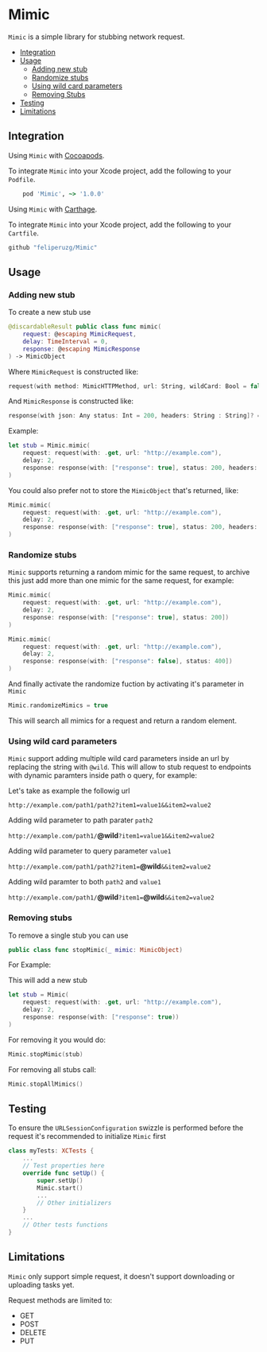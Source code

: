 # Mimic

`Mimic` is a simple library for stubbing network request.

- [Integration](#integration)
- [Usage](#usage)
    - [Adding new stub](#adding-new-stub)
    - [Randomize stubs](#randomize-stubs)
    - [Using wild card parameters](#using-wild-card-parameters)
    - [Removing Stubs](#removing-stubs)
- [Testing](#testing)
- [Limitations](#limitations)

## Integration

Using `Mimic`  with [Cocoapods](https://www.cocoapods.org).

To integrate `Mimic` into your Xcode project, add the following to your `Podfile`.

```ruby
    pod 'Mimic', ~> '1.0.0'
```

Using `Mimic`  with [Carthage](https://github.com/Carthage/Carthage).

To integrate `Mimic` into your Xcode project, add the following to your `Cartfile`.

```ruby
github "feliperuzg/Mimic" 
```

## Usage

### Adding new stub

To create a new stub use

```swift
@discardableResult public class func mimic(
    request: @escaping MimicRequest,
    delay: TimeInterval = 0,
    response: @escaping MimicResponse
) -> MimicObject
````

Where `MimicRequest` is constructed like:

```swift
request(with method: MimicHTTPMethod, url: String, wildCard: Bool = false)
```

And `MimicResponse` is constructed like:

```swift
response(with json: Any status: Int = 200, headers: String : String]? = nil)
```

Example:

```swift
let stub = Mimic.mimic(
    request: request(with: .get, url: "http://example.com"),
    delay: 2,
    response: response(with: ["response": true], status: 200, headers: ["SomeHeader": "SomeValue"]) 
)
```

You could also prefer not to store the `MimicObject` that's returned, like:

```swift
Mimic.mimic(
    request: request(with: .get, url: "http://example.com"),
    delay: 2,
    response: response(with: ["response": true], status: 200, headers: ["SomeHeader": "SomeValue"]) 
)
```

### Randomize stubs

`Mimic` supports returning a random mimic for the same request, to archive this just add more than one mimic for the same request, for example:

```swift
Mimic.mimic(
    request: request(with: .get, url: "http://example.com"),
    delay: 2,
    response: response(with: ["response": true], status: 200]) 
)

Mimic.mimic(
    request: request(with: .get, url: "http://example.com"),
    delay: 2,
    response: response(with: ["response": false], status: 400]) 
)
```

And finally activate the randomize fuction by activating it's parameter in `Mimic`

```swift 
Mimic.randomizeMimics = true
```

This will search all mimics for a request and return a random element.

### Using wild card parameters

`Mimic` support adding multiple wild card parameters inside an url by replacing the string with `@wild`. This will allow to stub request to endpoints with dynamic paramters inside path o query, for example:

Let's take as example the followig url

`http://example.com/path1/path2?item1=value1&&item2=value2`

Adding wild parameter to path parater `path2`

`http://example.com/path1/`**@wild**`?item1=value1&&item2=value2`

Adding wild parameter to query parameter `value1`

`http://example.com/path1/path2?item1=`**@wild**`&&item2=value2`

Adding wild paramter to both `path2` and `value1`

`http://example.com/path1/`**@wild**`?item1=`**@wild**`&&item2=value2`

### Removing stubs

To remove a single stub you can use

```swift
public class func stopMimic(_ mimic: MimicObject)
```

For Example:

This will add a new stub

```swift 
let stub = Mimic(
    request: request(with: .get, url: "http://example.com"),
    delay: 2,
    response: response(with: ["response": true))
)
```

For removing it you would do:

```swift
Mimic.stopMimic(stub)
```

For removing all stubs call:

```swift
Mimic.stopAllMimics()
```

## Testing

To ensure the `URLSessionConfiguration` swizzle is performed before the request it's recommended to initialize `Mimic` first

```swift
class myTests: XCTests {
    ...
    // Test properties here
    override func setUp() {
        super.setUp()
        Mimic.start()
        ...
        // Other initializers
    }
    ...
    // Other tests functions
}
```

## Limitations

`Mimic` only support simple request, it doesn't support downloading or uploading tasks yet.

Request methods are limited to:
-  GET
- POST
- DELETE
- PUT
